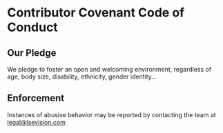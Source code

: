# Contributor Covenant Code of Conduct

## Our Pledge
We pledge to foster an open and welcoming environment, regardless of age, body size, disability, ethnicity, gender identity...


## Enforcement
Instances of abusive behavior may be reported by contacting the team at legal@lsevision.com
